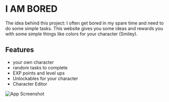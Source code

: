 # I AM BORED

The idea behind this project: I often get bored in my spare time and need to do some simple tasks. This website gives you some ideas and rewards you with some simple things like colors for your character (Smiley). 




## Features

- your own character
- random tasks to complete
- EXP points and level ups
- Unlockables for your character 
- Character Editor


![App Screenshot](https://i.imglol.de/imboredoq66zcom.jpg)
